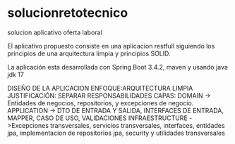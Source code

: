 # solucionretotecnico
solucion aplicativo oferta laboral

El aplicativo propuesto consiste en una aplicacion restfull siguiendo los principios de una arquitectura limpia y principios SOLID.

La aplicación esta desarrollada con Spring Boot 3.4.2, maven y usando java jdk 17

DISEÑO DE LA APLICACION
ENFOQUE:ARQUITECTURA LIMPIA
JUSTIFICACIÓN: SEPARAR RESPONSABILIDADES
CAPAS: 
DOMAIN -> Entidades de negocios, repositorios, y excepciones de negocio.
APPLICATION -> DTO DE ENTRADA Y SALIDA, INTERFACES DE ENTRADA, MAPPER, CASO DE USO, VALIDACIONES
INFRAESTRUCTURE ->Excepciones transversales, servicios transversales, interfaces, entidades jpa, implementacion de repositorios jpa, security y utilidades transversales



